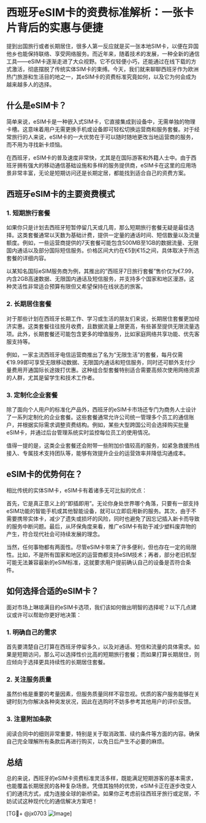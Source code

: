 # 西班牙eSIM卡的资费标准解析：一张卡片背后的实惠与便捷

提到出国旅行或者长期居住，很多人第一反应就是买一张本地SIM卡，以便在异国他乡也能保持联络、享受网络服务。而近年来，随着技术的发展，一种全新的通信工具——eSIM卡逐渐走进了大众视野。它不仅轻便小巧，还能通过在线下载的方式激活，彻底摆脱了传统实体SIM卡的束缚。今天，我们就来聊聊西班牙作为欧洲热门旅游和生活目的地之一，其eSIM卡的资费标准究竟如何，以及它为何会成为越来越多人的选择。

## 什么是eSIM卡？

简单来说，eSIM卡是一种嵌入式SIM卡，它直接集成到设备中，无需单独的物理卡槽。这意味着用户无需更换手机或设备即可轻松切换运营商和服务套餐。对于经常旅行的人来说，eSIM卡的一大优势在于可以随时随地更改当地运营商的服务，而不用为寻找新卡烦恼。

在西班牙，eSIM卡的普及速度非常快，尤其是在国际游客和外籍人士中。由于西班牙拥有强大的移动通信基础设施和多样的服务提供商，eSIM卡在这里的应用场景非常丰富，无论是短期访问还是长期定居，都能找到适合自己的资费方案。

## 西班牙eSIM卡的主要资费模式

### 1. 短期旅行套餐
如果你只是计划去西班牙短暂停留几天或几周，那么短期旅行套餐无疑是最佳选择。这类套餐通常以天数为基础计费，提供一定量的通话时间、短信数量以及流量额度。例如，一些运营商提供的7天套餐可能包含500MB至1GB的数据流量、无限国内通话以及部分国际短信服务。价格区间大约在€5到€15之间，具体取决于所选套餐的详细内容。

以某知名国际eSIM服务商为例，其推出的“西班牙7日旅行套餐”售价仅为€7.99，内含2GB高速数据、无限国内通话及短信服务，并支持多个国家和地区漫游。这种灵活性非常适合预算有限但又希望保持在线状态的旅客。

### 2. 长期居住套餐
对于那些计划在西班牙长期工作、学习或生活的朋友们来说，长期居住套餐更加经济实惠。这类套餐往往按月收费，且数据流量上限更高，有些甚至提供无限流量选项。此外，长期套餐还可能包含更多的增值服务，比如家庭网络共享功能、优先客服支持等。

例如，一家主流西班牙电信运营商推出了名为“无限生活”的套餐，每月仅需€19.99即可享受无限移动数据、无限国内通话和短信服务，同时还可额外支付少量费用开通国际长途拨打优惠。这种组合型套餐特别适合需要高频次使用网络资源的人群，尤其是留学生和技术工作者。

### 3. 定制化企业套餐
除了面向个人用户的标准化产品外，西班牙的eSIM卡市场还专门为商务人士设计了一系列定制化的企业套餐。这些套餐通常允许公司统一管理多个员工的通信账户，并根据实际需求调整资费结构。例如，某些大型跨国公司会选择购买批量eSIM卡，并通过后台管理系统实时监控每位员工的使用情况。

值得一提的是，这类企业套餐还会附带一些附加价值较高的服务，如紧急救援热线接入、专属技术支持团队等，能够有效提升企业的运营效率并降低沟通成本。

## eSIM卡的优势何在？

相比传统的实体SIM卡，eSIM卡有着诸多无可比拟的优点：

首先，它是真正意义上的“即插即用”。无论你身处世界哪个角落，只要有一部支持eSIM功能的智能手机或其他智能设备，就可以立即启用新的服务。其次，由于不需要携带实体卡，减少了遗失或损坏的风险，同时也避免了因忘记插入新卡而导致的服务中断问题。最后，从环保角度来看，推广eSIM卡有助于减少塑料废弃物的产生，符合现代社会可持续发展的理念。

当然，任何事物都有两面性。尽管eSIM卡带来了许多便利，但也存在一定的局限性。比如，不是所有国家和地区的运营商都支持eSIM技术；再者，部分老旧机型可能无法兼容最新的eSIM标准，这就要求用户提前确认自己的设备是否符合条件。

## 如何选择合适的eSIM卡？

面对市场上琳琅满目的eSIM卡选项，我们该如何做出明智的选择呢？以下几点建议或许可以帮助你更好地决策：

### 1. 明确自己的需求
首先要清楚自己打算在西班牙停留多久，以及对通话、短信和流量的具体需求。如果是短期访问，那么可以选择性价比高的短期旅行套餐；而如果打算长期居住，则应倾向于选择更具持续性的长期居住套餐。

### 2. 关注服务质量
虽然价格是重要的考量因素，但服务质量同样不容忽视。优质的客户服务能够在关键时刻为你解决各种突发状况，因此在选购时不妨多参考其他用户的评价反馈。

### 3. 注意附加条款
阅读合同中的细则非常重要，特别是关于取消政策、续约条件等方面的内容。确保自己完全理解所有条款后再进行购买，以免日后产生不必要的麻烦。

## 总结

总的来说，西班牙的eSIM卡资费标准灵活多样，既能满足短期游客的基本需求，也能覆盖长期居民的各种复杂场景。凭借其独特的优势，eSIM卡正在逐步改变人们的通讯方式，成为连接全球的新桥梁。如果你正考虑前往西班牙旅行或定居，不妨试试这种现代化的通信解决方案吧！

[TG💪+ @jx0703 ![Image](https://github.com/user-attachments/assets/dbca1d08-cadb-493c-b0ec-ad6f7a83f270)]